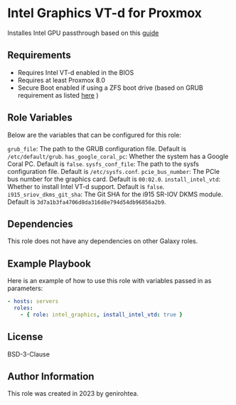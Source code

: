 Intel Graphics VT-d for Proxmox
=========

Installes Intel GPU passthrough based on this [guide](https://www.derekseaman.com/2023/11/proxmox-ve-8-1-windows-11-vgpu-vt-d-passthrough-with-intel-alder-lake.html)

Requirements
------------

- Requires Intel VT-d enabled in the BIOS
- Requires at least Proxmox 8.0
- Secure Boot enabled if using a ZFS boot drive (based on GRUB requirement as listed [here](https://pve.proxmox.com/wiki/Host_Bootloader) )

Role Variables
--------------

Below are the variables that can be configured for this role:

`grub_file`: The path to the GRUB configuration file. Default is `/etc/default/grub`.
`has_google_coral_pc`: Whether the system has a Google Coral PC. Default is `false`.
`sysfs_conf_file`: The path to the sysfs configuration file. Default is `/etc/sysfs.conf`.
`pcie_bus_number`: The PCIe bus number for the graphics card. Default is `00:02.0`.
`install_intel_vtd`: Whether to install Intel VT-d support. Default is `false`.
`i915_sriov_dkms_git_sha`: The Git SHA for the i915 SR-IOV DKMS module. Default is `3d7a1b3fa4706d8da316d8e794d54db96856a2b9`.

Dependencies
------------

This role does not have any dependencies on other Galaxy roles.

Example Playbook
----------------

Here is an example of how to use this role with variables passed in as parameters:

```yaml
- hosts: servers
  roles:
    - { role: intel_graphics, install_intel_vtd: true }
```

License
-------

BSD-3-Clause

Author Information
------------------

This role was created in 2023 by genirohtea.
